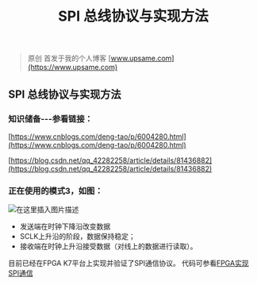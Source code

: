 ﻿---
layout: post
title: SPI 总线协议与实现方法
category: FPGA
tags: SPI FPGA
excerpt: SPI 总线协议与实现方法
---

> 原创
首发于我的个人博客 [www.upsame.com](https://www.upsame.com)

## SPI 总线协议与实现方法

### 知识储备---参看链接：
[https://www.cnblogs.com/deng-tao/p/6004280.html](https://www.cnblogs.com/deng-tao/p/6004280.html)

[https://blog.csdn.net/qq_42282258/article/details/81436882](https://blog.csdn.net/qq_42282258/article/details/81436882)


### 正在使用的模式3，如图：
![在这里插入图片描述](https://img-blog.csdnimg.cn/20191011122423286.png)

- 发送端在时钟下降沿改变数据
- SCLK上升沿的阶段，数据保持稳定； 
- 接收端在时钟上升沿接受数据（对线上的数据进行读取）。


目前已经在FPGA K7平台上实现并验证了SPI通信协议。
代码可参看[FPGA实现SPI通信](https://blog.csdn.net/JustinLee2015/article/details/101925582)
